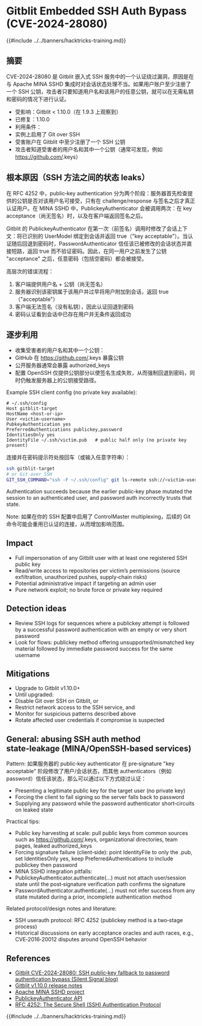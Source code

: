# Gitblit Embedded SSH Auth Bypass (CVE-2024-28080)

{{#include ../../banners/hacktricks-training.md}}

## 摘要

CVE-2024-28080 是 Gitblit 嵌入式 SSH 服务中的一个认证绕过漏洞，原因是在与 Apache MINA SSHD 集成时对会话状态处理不当。如果用户账户至少注册了一个 SSH 公钥，攻击者只要知道用户名和该用户的任意公钥，就可以在无需私钥和密码的情况下进行认证。

- 受影响：Gitblit < 1.10.0（在 1.9.3 上观察到）
- 已修复：1.10.0
- 利用条件：
- 实例上启用了 Git over SSH
- 受害账户在 Gitblit 中至少注册了一个 SSH 公钥
- 攻击者知道受害者的用户名和其中一个公钥（通常可发现，例如 https://github.com/<username>.keys）

## 根本原因（SSH 方法之间的状态 leaks）

在 RFC 4252 中，public‑key authentication 分为两个阶段：服务器首先检查提供的公钥是否对该用户名可接受，只有在 challenge/response 与签名之后才真正认证用户。在 MINA SSHD 中，PublickeyAuthenticator 会被调用两次：在 key acceptance（尚无签名）时，以及在客户端返回签名之后。

Gitblit 的 PublickeyAuthenticator 在第一次（前签名）调用时修改了会话上下文：将已识别的 UserModel 绑定到会话并返回 true（"key acceptable"）。当认证随后回退到密码时，PasswordAuthenticator 信任该已被修改的会话状态并直接短路，返回 true 而不验证密码。因此，在同一用户之前发生了公钥 "acceptance" 之后，任意密码（包括空密码）都会被接受。

高层次的错误流程：

1) 客户端提供用户名 + 公钥（尚无签名）
2) 服务器识别该密钥属于该用户并过早将用户附加到会话，返回 true（"acceptable"）
3) 客户端无法签名（没有私钥），因此认证回退到密码
4) 密码认证看到会话中已存在用户并无条件返回成功

## 逐步利用

- 收集受害者的用户名和其中一个公钥：
- GitHub 在 https://github.com/<username>.keys 暴露公钥
- 公开服务器通常会暴露 authorized_keys
- 配置 OpenSSH 仅提供公钥部分以使签名生成失败，从而强制回退到密码，同时仍触发服务器上的公钥接受路径。

Example SSH client config (no private key available):
```sshconfig
# ~/.ssh/config
Host gitblit-target
HostName <host-or-ip>
User <victim-username>
PubkeyAuthentication yes
PreferredAuthentications publickey,password
IdentitiesOnly yes
IdentityFile ~/.ssh/victim.pub   # public half only (no private key present)
```
连接并在密码提示符处按回车（或输入任意字符串）：
```bash
ssh gitblit-target
# or Git over SSH
GIT_SSH_COMMAND="ssh -F ~/.ssh/config" git ls-remote ssh://<victim-username>@<host>/<repo.git>
```
Authentication succeeds because the earlier public‑key phase mutated the session to an authenticated user, and password auth incorrectly trusts that state.

Note: 如果在你的 SSH 配置中启用了 ControlMaster multiplexing，后续的 Git 命令可能会重用已认证的连接，从而增加影响范围。

## Impact

- Full impersonation of any Gitblit user with at least one registered SSH public key
- Read/write access to repositories per victim’s permissions (source exfiltration, unauthorized pushes, supply‑chain risks)
- Potential administrative impact if targeting an admin user
- Pure network exploit; no brute force or private key required

## Detection ideas

- Review SSH logs for sequences where a publickey attempt is followed by a successful password authentication with an empty or very short password
- Look for flows: publickey method offering unsupported/mismatched key material followed by immediate password success for the same username

## Mitigations

- Upgrade to Gitblit v1.10.0+
- Until upgraded:
- Disable Git over SSH on Gitblit, or
- Restrict network access to the SSH service, and
- Monitor for suspicious patterns described above
- Rotate affected user credentials if compromise is suspected

## General: abusing SSH auth method state‑leakage (MINA/OpenSSH‑based services)

Pattern: 如果服务器的 public‑key authenticator 在 pre‑signature "key acceptable" 阶段修改了用户/会话状态，而其他 authenticators（例如 password）信任该状态，那么可以通过以下方式绕过认证：

- Presenting a legitimate public key for the target user (no private key)
- Forcing the client to fail signing so the server falls back to password
- Supplying any password while the password authenticator short‑circuits on leaked state

Practical tips:

- Public key harvesting at scale: pull public keys from common sources such as https://github.com/<username>.keys, organizational directories, team pages, leaked authorized_keys
- Forcing signature failure (client‑side): point IdentityFile to only the .pub, set IdentitiesOnly yes, keep PreferredAuthentications to include publickey then password
- MINA SSHD integration pitfalls:
- PublickeyAuthenticator.authenticate(...) must not attach user/session state until the post‑signature verification path confirms the signature
- PasswordAuthenticator.authenticate(...) must not infer success from any state mutated during a prior, incomplete authentication method

Related protocol/design notes and literature:
- SSH userauth protocol: RFC 4252 (publickey method is a two‑stage process)
- Historical discussions on early acceptance oracles and auth races, e.g., CVE‑2016‑20012 disputes around OpenSSH behavior

## References

- [Gitblit CVE-2024-28080: SSH public‑key fallback to password authentication bypass (Silent Signal blog)](https://blog.silentsignal.eu/2025/06/14/gitblit-cve-CVE-2024-28080/)
- [Gitblit v1.10.0 release notes](https://github.com/gitblit-org/gitblit/releases/tag/v1.10.0)
- [Apache MINA SSHD project](https://mina.apache.org/sshd-project/)
- [PublickeyAuthenticator API](https://svn.apache.org/repos/infra/websites/production/mina/content/sshd-project/apidocs/org/apache/sshd/server/auth/pubkey/PublickeyAuthenticator.html)
- [RFC 4252: The Secure Shell (SSH) Authentication Protocol](https://datatracker.ietf.org/doc/html/rfc4252)


{{#include ../../banners/hacktricks-training.md}}

